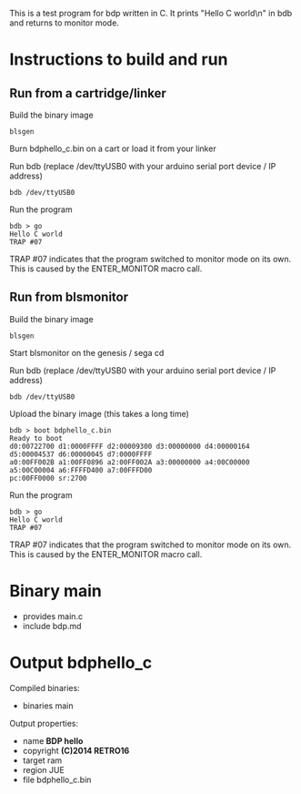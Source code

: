 This is a test program for bdp written in C.
It prints "Hello C world\n" in bdb and returns to monitor mode.

Instructions to build and run
=============================

Run from a cartridge/linker
---------------------------

Build the binary image

    blsgen

Burn bdphello_c.bin on a cart or load it from your linker

Run bdb (replace /dev/ttyUSB0 with your arduino serial port device / IP address)

    bdb /dev/ttyUSB0

Run the program

    bdb > go
    Hello C world
    TRAP #07

TRAP #07 indicates that the program switched to monitor mode on its own.
This is caused by the ENTER_MONITOR macro call.

Run from blsmonitor
-------------------

Build the binary image

    blsgen

Start blsmonitor on the genesis / sega cd

Run bdb (replace /dev/ttyUSB0 with your arduino serial port device / IP address)

    bdb /dev/ttyUSB0

Upload the binary image (this takes a long time)

    bdb > boot bdphello_c.bin
    Ready to boot
    d0:00722700 d1:0000FFFF d2:00009300 d3:00000000 d4:00000164 d5:00004537 d6:00000045 d7:0000FFFF
    a0:00FF002B a1:00FF0896 a2:00FF002A a3:00000000 a4:00C00000 a5:00C00004 a6:FFFFD400 a7:00FFFD00
    pc:00FF0000 sr:2700

Run the program

    bdb > go
    Hello C world
    TRAP #07

TRAP #07 indicates that the program switched to monitor mode on its own. This
is caused by the ENTER_MONITOR macro call.


Binary **main**
===============

 - provides main.c
 - include bdp.md


Output **bdphello_c**
=====================

Compiled binaries:

 - binaries main

Output properties:

 - name **BDP hello**
 - copyright **(C)2014 RETRO16**
 - target ram
 - region JUE
 - file bdphello_c.bin


